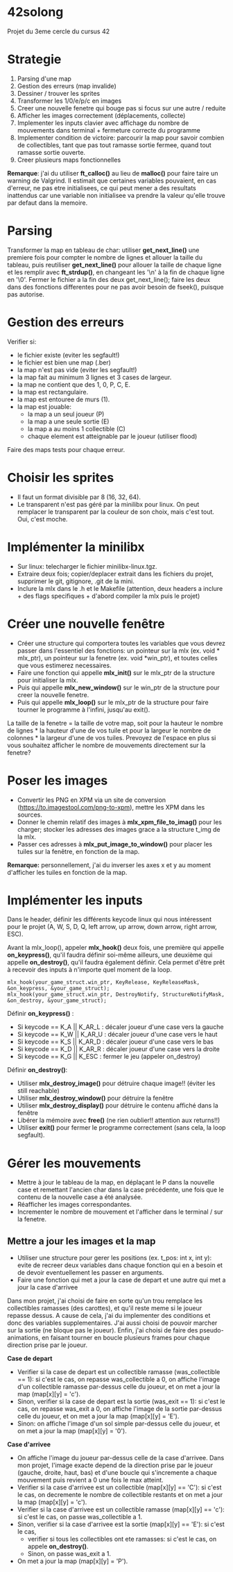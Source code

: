 # 42solong
Projet du 3eme cercle du cursus 42

# Strategie
1. Parsing d'une map
2. Gestion des erreurs (map invalide)
3. Dessiner / trouver les sprites
4. Transformer les 1/0/e/p/c en images
5. Creer une nouvelle fenetre qui bouge pas si focus sur une autre / reduite
6. Afficher les images correctement (déplacements, collecte)
7. Implementer les inputs clavier avec affichage du nombre de mouvements dans terminal + fermeture correcte du programme
8. Implementer condition de victoire: parcourir la map pour savoir combien de collectibles, tant que pas tout ramasse sortie fermee, quand tout ramasse sortie ouverte.
9. Creer plusieurs maps fonctionnelles

**Remarque**: j'ai du utiliser **ft_calloc()** au lieu de **malloc()** pour faire taire un warning de Valgrind. Il estimait que certaines variables pouvaient, en cas d'erreur, ne pas etre initialisees, ce qui peut mener a des resultats inattendus car une variable non initialisee va prendre la valeur qu'elle trouve par defaut dans la memoire.

# Parsing
Transformer la map en tableau de char: utiliser **get_next_line()** une premiere fois pour compter le nombre de lignes et allouer la taille du tableau, puis reutiliser **get_next_line()** pour allouer la taille de chaque ligne et les remplir avec **ft_strdup()**, en changeant les '\n' à la fin de chaque ligne en '\0'. Fermer le fichier a la fin des deux get_next_line(); faire les deux dans des fonctions differentes pour ne pas avoir besoin de fseek(), puisque pas autorise.

# Gestion des erreurs
Verifier si:
- le fichier existe (eviter les segfault!)
- le fichier est bien une map (.ber)
- la map n'est pas vide (eviter les segfault!)
- la map fait au minimum 3 lignes et 3 cases de largeur.
- la map ne contient que des 1, 0, P, C, E.
- la map est rectangulaire.
- la map est entouree de murs (1).
- la map est jouable:
  - la map a un seul joueur (P)
  - la map a une seule sortie (E)
  - la map a au moins 1 collectible (C)
  - chaque element est atteignable par le joueur (utiliser flood)

Faire des maps tests pour chaque erreur.

# Choisir les sprites
- Il faut un format divisible par 8 (16, 32, 64). 
- Le transparent n'est pas géré par la minilibx pour linux. On peut remplacer le transparent par la couleur de son choix, mais c'est tout. Oui, c'est moche.

# Implémenter la minilibx
- Sur linux: telecharger le fichier minilibx-linux.tgz.
- Extraire deux fois; copier/deplacer extrait dans les fichiers du projet, supprimer le git, gitignore, .git de la mini.
- Inclure la mlx dans le .h et le Makefile (attention, deux headers a inclure + des flags specifiques + d'abord compiler la mlx puis le projet)

# Créer une nouvelle fenêtre
- Créer une structure qui comportera toutes les variables que vous devrez passer dans l'essentiel des fonctions: un pointeur sur la mlx (ex. void * mlx_ptr), un pointeur sur la fenetre (ex. void *win_ptr), et toutes celles que vous estimerez necessaires.
- Faire une fonction qui appelle **mlx_init()** sur le mlx_ptr de la structure pour initialiser la mlx.
- Puis qui appelle **mlx_new_window()** sur le win_ptr de la structure pour creer la nouvelle fenetre. 
- Puis qui appelle **mlx_loop()** sur le mlx_ptr de la structure pour faire tourner le programme à l'infini, jusqu'au exit().

La taille de la fenetre = la taille de votre map, soit pour la hauteur le nombre de lignes * la hauteur d'une de vos tuile et pour la largeur le nombre de colonnes * la largeur d'une de vos tuiles. Prevoyez de l'espace en plus si vous souhaitez afficher le nombre de mouvements directement sur la fenetre?

# Poser les images
- Convertir les PNG en XPM via un site de conversion (https://to.imagestool.com/png-to-xpm), mettre les XPM dans les sources.
- Donner le chemin relatif des images à **mlx_xpm_file_to_imag()** pour les charger; stocker les adresses des images grace a la structure t_img de la mlx.
- Passer ces adresses à **mlx_put_image_to_window()** pour placer les tuiles sur la fenêtre, en fonction de la map.

**Remarque:** personnellement, j'ai du inverser les axes x et y au moment d'afficher les tuiles en fonction de la map.

# Implémenter les inputs
Dans le header, définir les différents keycode linux qui nous intéressent pour le projet (A, W, S, D, Q, left arrow, up arrow, down arrow, right arrow, ESC).

Avant la mlx_loop(), appeler **mlx_hook()** deux fois, une première qui appelle **on_keypress()**, qu'il faudra définir soi-même ailleurs, une deuxième qui appelle **on_destroy()**, qu'il faudra également définir. Cela permet d'être prêt à recevoir des inputs à n'importe quel moment de la loop.

```
mlx_hook(your_game_struct.win_ptr, KeyRelease, KeyReleaseMask, &on_keypress, &your_game_struct);
mlx_hook(your_game_struct.win_ptr, DestroyNotify, StructureNotifyMask, &on_destroy, &your_game_struct);
```

Définir **on_keypress()** : 
- Si keycode == K_A || K_AR_L : décaler joueur d'une case vers la gauche
- Si keycode == K_W || K_AR_U : décaler joueur d'une case vers le haut
- Si keycode == K_S || K_AR_D : décaler joueur d'une case vers le bas
- Si keycode == K_D || K_AR_R : décaler joueur d'une case vers la droite
- Si keycode == K_G || K_ESC : fermer le jeu (appeler on_destroy)

Définir **on_destroy()**:
- Utiliser **mlx_destroy_image()** pour détruire chaque image!! (éviter les still reachable)
- Utiliser **mlx_destroy_window()** pour détruire la fenêtre
- Utiliser **mlx_destroy_display()** pour détruire le contenu affiché dans la fenêtre
- Libérer la mémoire avec **free()** (ne rien oublier!! attention aux returns!!)
- Utiliser **exit()** pour fermer le programme correctement (sans cela, la loop segfault).

# Gérer les mouvements
- Mettre à jour le tableau de la map, en déplaçant le P dans la nouvelle case et remettant l'ancien char dans la case précédente, une fois que le contenu de la nouvelle case a été analysée.
- Réafficher les images correspondantes.
- Incrementer le nombre de mouvement et l'afficher dans le terminal / sur la fenetre.

## Mettre a jour les images et la map
- Utiliser une structure pour gerer les positions (ex. t_pos: int x, int y): evite de recreer deux variables dans chaque fonction qui en a besoin et de devoir eventuellement les passer en arguments.
- Faire une fonction qui met a jour la case de depart et une autre qui met a jour la case d'arrivee

Dans mon projet, j'ai choisi de faire en sorte qu'un trou remplace les collectibles ramasses (des carottes), et qu'il reste meme si le joueur repasse dessus. A cause de cela, j'ai du implementer des conditions et donc des variables supplementaires. J'ai aussi choisi de pouvoir marcher sur la sortie (ne bloque pas le joueur). Enfin, j'ai choisi de faire des pseudo-animations, en faisant tourner en boucle plusieurs frames pour chaque direction prise par le joueur.

**Case de depart**
- Verifier si la case de depart est un collectible ramasse (was_collectible == 1): si c'est le cas, on repasse was_collectible a 0, on affiche l'image d'un collectible ramasse par-dessus celle du joueur, et on met a jour la map (map[x][y] = 'c').
- Sinon, verifier si la case de depart est la sortie (was_exit == 1): si c'est le cas, on repasse was_exit a 0, on affiche l'image de la sortie par-dessus celle du joueur, et on met a jour la map (map[x][y] = 'E').
- Sinon: on affiche l'image d'un sol simple par-dessus celle du joueur, et on met a jour la map (map[x][y] = '0').

**Case d'arrivee**
- On affiche l'image du joueur par-dessus celle de la case d'arrivee. Dans mon projet, l'image exacte depend de la direction prise par le joueur (gauche, droite, haut, bas) et d'une boucle qui s'incremente a chaque mouvement puis revient a 0 une fois le max atteint.
- Verifier si la case d'arrivee est un collectible (map[x][y] == 'C'): si c'est le cas, on decremente le nombre de collectible restants et on met a jour la map (map[x][y] = 'c').
- Verifier si la case d'arrivee est un collectible ramasse (map[x][y] == 'c'): si c'est le cas, on passe was_collectible a 1.
- Sinon, verifier si la case d'arrivee est la sortie (map[x][y] == 'E'): si c'est le cas,
  - verifier si tous les collectibles ont ete ramasses: si c'est le cas, on appele **on_destroy()**.
  - Sinon, on passe was_exit a 1.
- On met a jour la map (map[x][y] = 'P').
